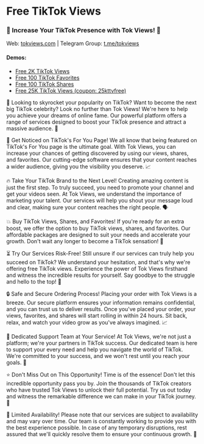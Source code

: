 # Free TikTok Views

### 🌟 Increase Your TikTok Presence with Tok Views! 🚀

Web: [tokviews.com](https://tokviews.com) | Telegram Group: [t.me/tokviews](https://t.me/tokviews)

#### Demos:

- [Free 2K TikTok Views](https://tokviews.com/service/free-2k-tiktok-views/)
- [Free 100 TikTok Favorites](https://tokviews.com/service/free-100-tiktok-favorites/)
- [Free 100 TikTok Shares](https://tokviews.com/service/free-100-tiktok-shares/)
- [Free 25K TikTok Views (coupon: 25kttvfree)](https://tokviews.com/service/buy-25k-tiktok-views/)


🎯 Looking to skyrocket your popularity on TikTok? Want to become the next big TikTok celebrity? Look no further than Tok Views! We're here to help you achieve your dreams of online fame. Our powerful platform offers a range of services designed to boost your TikTok presence and attract a massive audience. 🌟

👀 Get Noticed on TikTok's For You Page!
We all know that being featured on TikTok's For You page is the ultimate goal. With Tok Views, you can increase your chances of getting discovered by using our views, shares, and favorites. Our cutting-edge software ensures that your content reaches a wider audience, giving you the visibility you deserve. 📈

🔥 Take Your TikTok Brand to the Next Level!
Creating amazing content is just the first step. To truly succeed, you need to promote your channel and get your videos seen. At Tok Views, we understand the importance of marketing your talent. Our services will help you shout your message loud and clear, making sure your content reaches the right people. 🗣️

💥 Buy TikTok Views, Shares, and Favorites!
If you're ready for an extra boost, we offer the option to buy TikTok views, shares, and favorites. Our affordable packages are designed to suit your needs and accelerate your growth. Don't wait any longer to become a TikTok sensation! 🚀

⏳ Try Our Services Risk-Free!
Still unsure if our services can truly help you succeed on TikTok? We understand your hesitation, and that's why we're offering free TikTok views. Experience the power of Tok Views firsthand and witness the incredible results for yourself. Say goodbye to the struggle and hello to the top! 💯

🔒 Safe and Secure Ordering Process!
Placing your order with Tok Views is a breeze. Our secure platform ensures your information remains confidential, and you can trust us to deliver results. Once you've placed your order, your views, favorites, and shares will start rolling in within 24 hours. Sit back, relax, and watch your video grow as you've always imagined. 📈

🙌 Dedicated Support Team at Your Service!
At Tok Views, we're not just a platform; we're your partners in TikTok success. Our dedicated team is here to support your every need and help you navigate the world of TikTok. We're committed to your success, and we won't rest until you reach your goals. 🤝

⭐ Don't Miss Out on This Opportunity!
Time is of the essence! Don't let this incredible opportunity pass you by. Join the thousands of TikTok creators who have trusted Tok Views to unlock their full potential. Try us out today and witness the remarkable difference we can make in your TikTok journey. 🚀

📢 Limited Availability!
Please note that our services are subject to availability and may vary over time. Our team is constantly working to provide you with the best experience possible. In case of any temporary disruptions, rest assured that we'll quickly resolve them to ensure your continuous growth. 🔄





